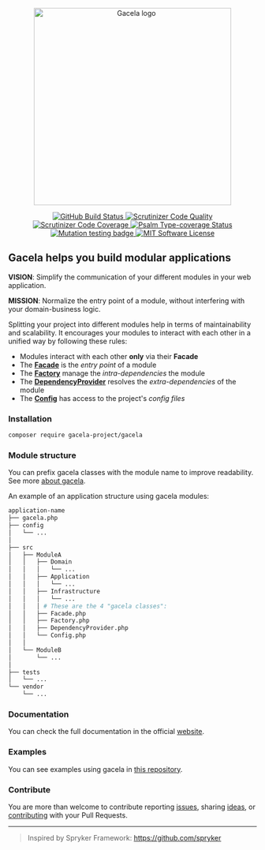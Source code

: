 <p align="center">
    <picture>
      <source media="(prefers-color-scheme: dark)" srcset="gacela-logo-dark.svg">
      <img alt="Gacela logo" src="gacela-logo.svg" width="400">
    </picture>
</p>

<p align="center">
  <a href="https://github.com/gacela-project/gacela/actions/workflows/tests.yml">
    <img src="https://github.com/gacela-project/gacela/actions/workflows/tests.yml/badge.svg" alt="GitHub Build Status">
  </a>
  <a href="https://scrutinizer-ci.com/g/gacela-project/gacela/?branch=main">
    <img src="https://scrutinizer-ci.com/g/gacela-project/gacela/badges/quality-score.png?b=main" alt="Scrutinizer Code Quality">
  </a>
  <a href="https://scrutinizer-ci.com/g/gacela-project/gacela/?branch=main">
    <img src="https://scrutinizer-ci.com/g/gacela-project/gacela/badges/coverage.png?b=main" alt="Scrutinizer Code Coverage">
  </a>
  <a href="https://shepherd.dev/github/gacela-project/gacela">
    <img src="https://shepherd.dev/github/gacela-project/gacela/coverage.svg" alt="Psalm Type-coverage Status">
  </a>
  <a href="https://dashboard.stryker-mutator.io/reports/github.com/gacela-project/gacela/main">
    <img src="https://img.shields.io/endpoint?style=flat&url=https%3A%2F%2Fbadge-api.stryker-mutator.io%2Fgithub.com%2Fgacela-project%2Fgacela%2Fmain" alt="Mutation testing badge">
  </a>
  <a href="https://github.com/gacela-project/gacela/blob/master/LICENSE">
    <img src="https://img.shields.io/badge/License-MIT-green.svg" alt="MIT Software License">
  </a>
</p>

## Gacela helps you build modular applications

**VISION**: Simplify the communication of your different modules in your web application.

**MISSION**: Normalize the entry point of a module, without interfering with your domain-business logic.

Splitting your project into different modules help in terms of maintainability and scalability.
It encourages your modules to interact with each other in a unified way by following these rules:

- Modules interact with each other **only** via their **Facade**
- The [**Facade**](https://gacela-project.com/docs/facade/) is the *entry point* of a module
- The [**Factory**](https://gacela-project.com/docs/factory/) manage the *intra-dependencies* the module
- The [**DependencyProvider**](https://gacela-project.com/docs/dependency-provider/) resolves the *extra-dependencies* of the module
- The [**Config**](https://gacela-project.com/docs/config/) has access to the project's *config files*

### Installation

```bash
composer require gacela-project/gacela
```

### Module structure

You can prefix gacela classes with the module name to improve readability. See more [about gacela](https://gacela-project.com/about-gacela/).

An example of an application structure using gacela modules:

```bash
application-name
├── gacela.php
├── config
│   └── ...
│
├── src
│   ├── ModuleA
│   │   ├── Domain
│   │   │   └── ...
│   │   ├── Application
│   │   │   └── ...
│   │   ├── Infrastructure
│   │   │   └── ...
│   │   │ # These are the 4 "gacela classes":
│   │   ├── Facade.php
│   │   ├── Factory.php
│   │   ├── DependencyProvider.php
│   │   └── Config.php
│   │
│   └── ModuleB
│       └── ...
│
├── tests
│   └── ...
└── vendor
    └── ...
```

### Documentation

You can check the full documentation in the official [website](https://gacela-project.com/).

### Examples

You can see examples using gacela in [this repository](https://github.com/gacela-project/gacela-example).

### Contribute

You are more than welcome to contribute reporting 
[issues](https://github.com/gacela-project/gacela/issues), 
sharing [ideas](https://github.com/gacela-project/gacela/discussions),
or [contributing](.github/CONTRIBUTING.md) with your Pull Requests.

---

> Inspired by Spryker Framework: https://github.com/spryker
